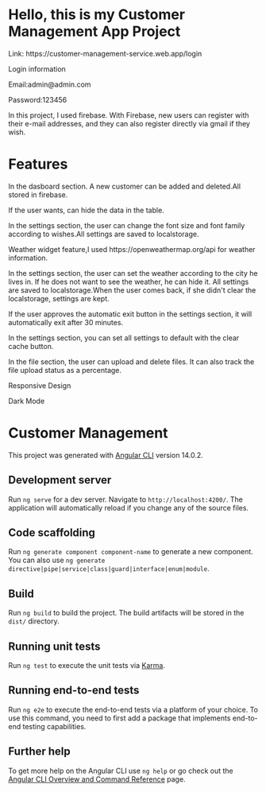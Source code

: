 <h1>Hello, this is my Customer Management App Project</h1>
<p>Link: https://customer-management-service.web.app/login</p>
<p>Login information</p>
<p>Email:admin@admin.com</p>
<p>Password:123456</p>
<p>In this project, I used firebase. With Firebase, new users can register with their e-mail addresses, and they can also register directly via gmail if they wish.</p>
<h1>Features</h1>
<p>In the dasboard section. A new customer can be added and deleted.All stored in firebase.</p>
<p>If the user wants, can hide the data in the table.</p>
<p>In the settings section, the user can change the font size and font family according to wishes.All settings are saved to localstorage.</p>
<p>Weather widget feature,I used https://openweathermap.org/api for weather information.</p>
<p>In the settings section, the user can set the weather according to the city he lives in. If he does not want to see the weather, he can hide it. All settings are saved to localstorage.When the user comes back, if she didn't clear the localstorage, settings are kept.</p>
<p>If the user approves the automatic exit button in the settings section, it will automatically exit after 30 minutes.</p>
<p>In the settings section, you can set all settings to default with the clear cache button.</p>
<p>In the file section, the user can upload and delete files. It can also track the file upload status as a percentage.</p>
<p>Responsive Design</p>    
<p>Dark Mode</p>

# Customer Management
This project was generated with [Angular CLI](https://github.com/angular/angular-cli) version 14.0.2.

## Development server

Run `ng serve` for a dev server. Navigate to `http://localhost:4200/`. The application will automatically reload if you change any of the source files.

## Code scaffolding

Run `ng generate component component-name` to generate a new component. You can also use `ng generate directive|pipe|service|class|guard|interface|enum|module`.

## Build

Run `ng build` to build the project. The build artifacts will be stored in the `dist/` directory.

## Running unit tests

Run `ng test` to execute the unit tests via [Karma](https://karma-runner.github.io).

## Running end-to-end tests

Run `ng e2e` to execute the end-to-end tests via a platform of your choice. To use this command, you need to first add a package that implements end-to-end testing capabilities.

## Further help

To get more help on the Angular CLI use `ng help` or go check out the [Angular CLI Overview and Command Reference](https://angular.io/cli) page.

